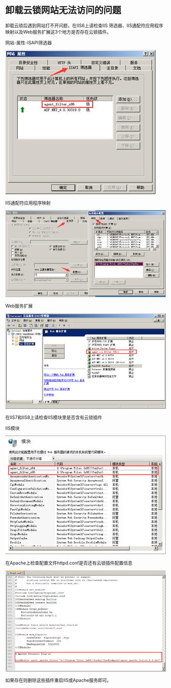 # 卸载云锁网站无法访问的问题

卸载云锁后遇到网站打不开问题，在IIS6上请检查IIS 筛选器、IIS通配符应用程序映射以及Web服务扩展这3个地方是否存在云锁插件。

网站-属性-ISAPI筛选器

![](/assets/q1401.png)

IIS通配符应用程序映射

![](/assets/q1402.png)

Web服务扩展

![](/assets/q1403.png)

在IIS7和IIS8上请检查IIS模块里是否含有云锁插件

IIS模块

![](/assets/q1404.png)

在Apache上检查配置文件httpd.conf是否还有云锁插件配置信息

![](/assets/q1405.png)

如果存在则删除这些插件重启IIS或Apache服务即可。